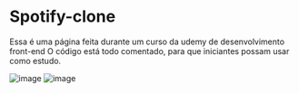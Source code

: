 # Spotify-clone

Essa é uma página feita durante um curso da udemy de desenvolvimento front-end
O código está todo comentado, para que iniciantes possam usar como estudo.

![image](https://user-images.githubusercontent.com/51932176/135001901-d4a7ff68-2f36-48e4-b269-a7741beee974.png)
![image](https://user-images.githubusercontent.com/51932176/135001960-53a7cb65-f778-4db6-be10-74f67cd2bc57.png)
